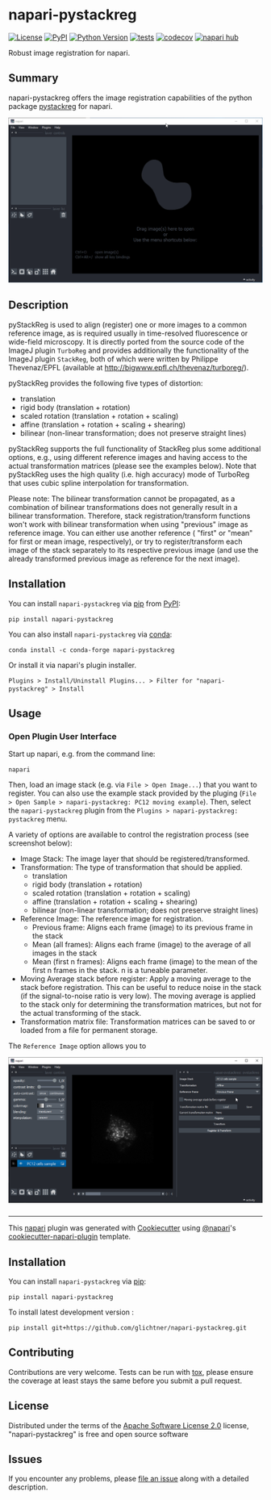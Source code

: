 # napari-pystackreg

[![License](https://img.shields.io/pypi/l/napari-pystackreg.svg?color=green)](https://github.com/glichtner/napari-pystackreg/raw/main/LICENSE)
[![PyPI](https://img.shields.io/pypi/v/napari-pystackreg.svg?color=green)](https://pypi.org/project/napari-pystackreg)
[![Python Version](https://img.shields.io/pypi/pyversions/napari-pystackreg.svg?color=green)](https://python.org)
[![tests](https://github.com/glichtner/napari-pystackreg/workflows/tests/badge.svg)](https://github.com/glichtner/napari-pystackreg/actions)
[![codecov](https://codecov.io/gh/glichtner/napari-pystackreg/branch/main/graph/badge.svg)](https://codecov.io/gh/glichtner/napari-pystackreg)
[![napari hub](https://img.shields.io/endpoint?url=https://api.napari-hub.org/shields/napari-pystackreg)](https://napari-hub.org/plugins/napari-pystackreg)

Robust image registration for napari.

Summary
-------
napari-pystackreg offers the image registration capabilities of the python package
[pystackreg](https://github.com/glichtner/pystackreg) for napari.

![](https://github.com/glichtner/napari-pystackreg/raw/update-docs/docs/napari-pystackreg.gif)

Description
-----------
pyStackReg is used to align (register) one or more images to a common reference image, as is required usually in
time-resolved fluorescence or wide-field microscopy.
It is directly ported from the source code of the ImageJ plugin ``TurboReg`` and provides additionally the
functionality of the ImageJ plugin ``StackReg``, both of which were written by Philippe Thevenaz/EPFL
(available at http://bigwww.epfl.ch/thevenaz/turboreg/).

pyStackReg provides the following five types of distortion:

- translation
- rigid body (translation + rotation)
- scaled rotation (translation + rotation + scaling)
- affine (translation + rotation + scaling + shearing)
- bilinear (non-linear transformation; does not preserve straight lines)

pyStackReg supports the full functionality of StackReg plus some additional options, e.g., using different reference
images and having access to the actual transformation matrices (please see the examples below). Note that pyStackReg
uses the high quality (i.e. high accuracy) mode of TurboReg that uses cubic spline interpolation for transformation.

Please note: The bilinear transformation cannot be propagated, as a combination of bilinear transformations does not
generally result in a bilinear transformation. Therefore, stack registration/transform functions won't work with
bilinear transformation when using "previous" image as reference image. You can either use another reference (
"first" or "mean" for first or mean image, respectively), or try to register/transform each image of the stack
separately to its respective previous image (and use the already transformed previous image as reference for the
next image).

Installation
------------
You can install ``napari-pystackreg`` via [pip](https://pypi.org/project/pip/) from [PyPI](https://pypi.org/):

    pip install napari-pystackreg

You can also install ``napari-pystackreg`` via [conda](https://docs.conda.io/en/latest/):

    conda install -c conda-forge napari-pystackreg

Or install it via napari's plugin installer.

    Plugins > Install/Uninstall Plugins... > Filter for "napari-pystackreg" > Install


Usage
-----

### Open Plugin User Interface

Start up napari, e.g. from the command line:

    napari

Then, load an image stack (e.g. via ``File > Open Image...``) that you want to register. You can also use the example
stack provided by the pluging (``File > Open Sample > napari-pystackreg: PC12 moving example``).
Then, select the ``napari-pystackreg`` plugin from the ``Plugins > napari-pystackreg: pystackreg`` menu.

A variety of options are available to control the registration process (see screenshot below):

* Image Stack: The image layer that should be registered/transformed.
* Transformation: The type of transformation that should be applied.
  - translation
  - rigid body (translation + rotation)
  - scaled rotation (translation + rotation + scaling)
  - affine (translation + rotation + scaling + shearing)
  - bilinear (non-linear transformation; does not preserve straight lines)
* Reference Image: The reference image for registration.
  - Previous frame: Aligns each frame (image) to its previous frame in the stack
  - Mean (all frames): Aligns each frame (image) to the average of all images in the stack
  - Mean (first n frames): Aligns each frame (image) to the mean of the first n frames in the stack. n is a tuneable parameter.
* Moving Average stack before register: Apply a moving average to the stack before registration. This can be useful to
  reduce noise in the stack (if the signal-to-noise ratio is very low). The moving average is applied to the stack only
  for determining the transformation matrices, but not for the actual transforming of the stack.
* Transformation matrix file: Transformation matrices can be saved to or loaded from a file for permanent storage.


The ``Reference Image`` option
allows you to

![](https://github.com/glichtner/napari-pystackreg/raw/update-docs/docs/ui-initial.png)



###


----------------------------------

This [napari] plugin was generated with [Cookiecutter] using [@napari]'s [cookiecutter-napari-plugin] template.


## Installation

You can install `napari-pystackreg` via [pip]:

    pip install napari-pystackreg



To install latest development version :

    pip install git+https://github.com/glichtner/napari-pystackreg.git


## Contributing

Contributions are very welcome. Tests can be run with [tox], please ensure
the coverage at least stays the same before you submit a pull request.

## License

Distributed under the terms of the [Apache Software License 2.0] license,
"napari-pystackreg" is free and open source software

## Issues

If you encounter any problems, please [file an issue] along with a detailed description.

[napari]: https://github.com/napari/napari
[Cookiecutter]: https://github.com/audreyr/cookiecutter
[@napari]: https://github.com/napari
[MIT]: http://opensource.org/licenses/MIT
[BSD-3]: http://opensource.org/licenses/BSD-3-Clause
[GNU GPL v3.0]: http://www.gnu.org/licenses/gpl-3.0.txt
[GNU LGPL v3.0]: http://www.gnu.org/licenses/lgpl-3.0.txt
[Apache Software License 2.0]: http://www.apache.org/licenses/LICENSE-2.0
[Mozilla Public License 2.0]: https://www.mozilla.org/media/MPL/2.0/index.txt
[cookiecutter-napari-plugin]: https://github.com/napari/cookiecutter-napari-plugin

[file an issue]: https://github.com/glichtner/napari-pystackreg/issues

[napari]: https://github.com/napari/napari
[tox]: https://tox.readthedocs.io/en/latest/
[pip]: https://pypi.org/project/pip/
[PyPI]: https://pypi.org/
